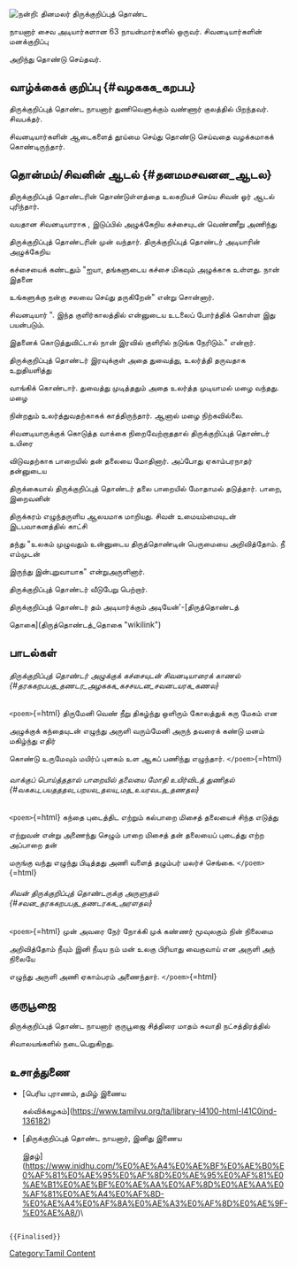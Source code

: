 ![நன்றி: தினமலர்](Thirukkurippu.jpg "நன்றி: தினமலர்") திருக்குறிப்புத் தொண்ட
நாயனார் சைவ அடியார்களான 63 நாயன்மார்களில் ஒருவர். சிவனடியார்களின் மனக்குறிப்பு
அறிந்து தொண்டு செய்தவர்.

## வாழ்க்கைக் குறிப்பு {#வழககக_கறபப}

திருக்குறிப்புத் தொண்ட நாயனார் துணிவெளுக்கும் வண்ணார் குலத்தில் பிறந்தவர். சிவபக்தர்.
சிவனடியார்களின் ஆடைகளைத் தூய்மை செய்து தொண்டு செய்வதை வழக்கமாகக் கொண்டிருந்தார்.

## தொன்மம்/சிவனின் ஆடல் {#தனமமசவனன_ஆடல}

திருக்குறிப்புத் தொண்டரின் தொண்டுள்ளத்தை உலகறியச் செய்ய சிவன் ஓர் ஆடல் புரிந்தார்.
வயதான சிவனடியாராக , இடுப்பில் அழுக்கேறிய கச்சையுடன் வெண்ணீறு அணிந்து
திருக்குறிப்புத் தொண்டரின் முன் வந்தார். திருக்குறிப்புத் தொண்டர் அடியாரின் அழுக்கேறிய
கச்சையைக் கண்டதும் "ஐயா, தங்களுடைய கச்சை மிகவும் அழுக்காக உள்ளது. நான் இதனை
உங்களுக்கு நன்கு சலவை செய்து தருகிறேன்\" என்று சொன்னார்.

சிவனடியார் ". இந்த குளிர்காலத்தில் என்னுடைய உடலைப் போர்த்திக் கொள்ள இது பயன்படும்.
இதனைக் கொடுத்துவிட்டால் நான் இரவில் குளிரில் நடுங்க நேரிடும்." என்றார்.
திருக்குறிப்புத் தொண்டர் இரவுக்குள் அதை துவைத்து, உலர்த்தி தருவதாக உறுதியளித்து
வாங்கிக் கொண்டார். துவைத்து முடித்ததும் அதை உலர்த்த முடியாமல் மழை வந்தது. மழை
நின்றதும் உலர்த்துவதற்காகக் காத்திருந்தார். ஆனால் மழை நிற்கவில்லை.

சிவனடியாருக்குக் கொடுத்த வாக்கை நிறைவேற்றாததால் திருக்குறிப்புத் தொண்டர் உயிரை
விடுவதற்காக பாறையில் தன் தலையை மோதினார். அப்போது ஏகாம்பர‌நாதர் தன்னுடைய
திருக்கையால் திருக்குறிப்புத் தொண்டர் தலை பாறையில் மோதாமல் தடுத்தார். பாறை, இறைவனின்
திருக்கரம் எழுந்தருளிய ஆலயமாக மாறியது. சிவன் உமையம்மையுடன் இடபவாகனத்தில் காட்சி
தந்து "உலகம் முழுவதும் உன்னுடைய திருத்தொண்டின் பெருமையை அறிவித்தோம். நீ எம்முடன்
இருந்து இன்புறுவாயாக" என்றுஅருளினார்.

திருக்குறிப்புத் தொண்டர் வீடுபேறு பெற்றார்.

திருக்குறிப்புத் தொண்டர் தம் அடியார்க்கும் அடியேன்'-[திருத்தொண்டத்
தொகை](திருத்தொண்டத்_தொகை "wikilink")

## பாடல்கள்

###### திருக்குறிப்புத் தொண்டர் அழுக்குக் கச்சையுடன் சிவனடியாரைக் காணல் {#தரககறபபத_தணடர_அழககக_கசசயடன_சவனடயரக_கணல}

`<poem>`{=html} திருமேனி வெண் நீறு திகழ்ந்து ஒளிரும் கோலத்துக் கரு மேகம் என
அழுக்குக் கந்தையுடன் எழுந்து அருளி வரும்மேனி அருந் தவரைக் கண்டு மனம் மகிழ்ந்து எதிர்
கொண்டு உருமேவும் மயிர்ப் புளகம் உள ஆகப் பணிந்து எழுந்தார். `</poem>`{=html}

###### வாக்குப் பொய்த்ததால் பாறையில் தலையை மோதி உயிர்விடத் துணிதல் {#வககப_பயதததல_பறயல_தலய_மத_உயரவடத_தணதல}

`<poem>`{=html} கந்தை புடைத்திட எற்றும் கல்பாறை மிசைத் தலையைச் சிந்த எடுத்து
எற்றுவன் என்று அணைந்து செழும் பாறை மிசைத் தன் தலையைப் புடைத்து எற்ற அப்பாறை தன்
மருங்கு வந்து எழுந்து பிடித்தது அணி வளைத் தழும்பர் மலர்ச் செங்கை. `</poem>`{=html}

###### சிவன் திருக்குறிப்புத் தொண்டருக்கு அருளுதல் {#சவன_தரககறபபத_தணடரகக_அரளதல}

`<poem>`{=html} முன் அவரை நேர் நோக்கி முக் கண்ணர் மூவுலகும் நின் நிலைமை
அறிவித்தோம் நீயும் இனி நீடிய நம் மன் உலகு பிரியாது வைகுவாய் என அருளி அந் நிலையே
எழுந்து அருளி அணி ஏகாம்பரம் அணைந்தார். `</poem>`{=html}

## குருபூஜை

திருக்குறிப்புத் தொண்ட நாயனார் குருபூஜை சித்திரை மாதம் சுவாதி நட்சத்திரத்தில்
சிவாலயங்களில் நடைபெறுகிறது.

## உசாத்துணை

-   [பெரிய புராணம், தமிழ் இணைய
    கல்விக்கழகம்](https://www.tamilvu.org/ta/library-l4100-html-l41C0ind-136182)
-   [திருக்குறிப்புத் தொண்ட நாயனார், இனிது இணைய
    இதழ்](https://www.inidhu.com/%E0%AE%A4%E0%AE%BF%E0%AE%B0%E0%AF%81%E0%AE%95%E0%AF%8D%E0%AE%95%E0%AF%81%E0%AE%B1%E0%AE%BF%E0%AE%AA%E0%AF%8D%E0%AE%AA%E0%AF%81%E0%AE%A4%E0%AF%8D-%E0%AE%A4%E0%AF%8A%E0%AE%A3%E0%AF%8D%E0%AE%9F-%E0%AE%A8/)\

```{=mediawiki}
{{Finalised}}
```
[Category:Tamil Content](Category:Tamil_Content "wikilink")
